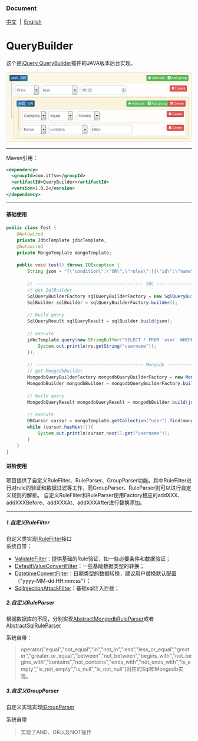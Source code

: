 ### Document  
[中文](README.md)&nbsp;&nbsp;|&nbsp;&nbsp;[English](README-EN.md)  

# QueryBuilder
这个是[jQuery QueryBuilder](https://github.com/mistic100/jQuery-QueryBuilder)插件的JAVA版本后台实现。
    
[![jQuery QueryBuilder](screenshot.png)](http://querybuilder.js.org/index.html)

---------------------------------------
Maven引用：  
```xml
<dependency>
  <groupId>com.itfsw</groupId>
  <artifactId>QueryBuilder</artifactId>
  <version>1.0.2</version>
</dependency>
```
---------------------------------------
#### 基础使用
```java
public class Test {
    @Autowired
    private JdbcTemplate jdbcTemplate;
    @Autowired
    private MongoTemplate mongoTemplate;

    public void test() throws IOException {
        String json = "{\"condition\":\"OR\",\"rules\":[{\"id\":\"name\",\"field\":\"username\",\"type\":\"string\",\"input\":\"text\",\"operator\":\"equal\",\"value\":\"Mistic\"}],\"not\":false,\"valid\":true}";

        // ----------------------------------------- SQL -----------------------------------------
        // get SqlBuilder
        SqlQueryBuilderFactory sqlQueryBuilderFactory = new SqlQueryBuilderFactory();
        SqlBuilder sqlBuilder = sqlQueryBuilderFactory.builder();

        // build query
        SqlQueryResult sqlQueryResult = sqlBuilder.build(json);

        // execute
        jdbcTemplate.query(new StringBuffer("SELECT * FROM `user` WHERE ").append(sqlQueryResult.getQuery()).toString(), sqlQueryResult.getParams().toArray(), rs -> {
            System.out.println(rs.getString("username"));
        });

        // ----------------------------------------- Mongodb -----------------------------------------
        // get MongodbBuilder
        MongodbQueryBuilderFactory mongodbQueryBuilderFactory = new MongodbQueryBuilderFactory();
        MongodbBuilder mongodbBuilder = mongodbQueryBuilderFactory.builder();

        // build query
        MongodbQueryResult mongodbQueryResult = mongodbBuilder.build(json);

        // execute
        DBCursor cursor = mongoTemplate.getCollection("user").find(mongodbQueryResult.getQuery());
        while (cursor.hasNext()){
            System.out.println(cursor.next().get("username"));
        }
    }
}
```
#### 进阶使用
项目提供了自定义RuleFilter、RuleParser、GroupParser功能。其中RuleFilter进行对rule的验证和数据过滤等工作，而GroupParser、RuleParser则可以进行自定义规则的解析。
自定义RuleFilter和RuleParser使用Factory相应的addXXX、addXXXBefore、addXXXAt、addXXXAfter进行替换添加。

--------------------------------------------------------------------------------------------------
##### 1.自定义RuleFilter  
自定义类实现[IRuleFilter](src/main/java/com/itfsw/query/builder/support/filter/IRuleFilter.java)接口  
系统自带：
* [ValidateFilter](src/main/java/com/itfsw/query/builder/support/filter/ValidateFilter.java)：提供基础的Rule验证，如一些必要条件和数据验证；
* [DefaultValueConvertFilter](src/main/java/com/itfsw/query/builder/support/filter/DefaultValueConvertFilter.java)：一些基础数据类型的转换；
* [DatetimeConvertFilter](src/main/java/com/itfsw/query/builder/support/filter/DatetimeConvertFilter.java)：日期类型的数据转换，建议用户替换默认配置（"yyyy-MM-dd HH:mm:ss"）；
* [SqlInjectionAttackFilter](src/main/java/com/itfsw/query/builder/support/filter/SqlInjectionAttackFilter.java)：基础sql注入拦截；

##### 2.自定义RuleParser
根据数据库的不同，分别实现[AbstractMongodbRuleParser](src/main/java/com/itfsw/query/builder/support/parser/AbstractMongodbRuleParser.java)或者[AbstractSqlRuleParser](src/main/java/com/itfsw/query/builder/support/parser/AbstractSqlRuleParser.java)  

系统自带：
>operator("equal","not_equal","in","not_in","less","less_or_equal","greater","greater_or_equal","between","not_between","begins_with","not_begins_with","contains","not_contains","ends_with","not_ends_with","is_empty","is_not_empty","is_null","is_not_null")对应的Sql和Mongodb实现。  

##### 3.自定义GroupParser
自定义实现实现[IGroupParser](src/main/java/com/itfsw/query/builder/support/parser/IGroupParser.java)  

系统自带
>实现了AND、OR以及NOT操作

